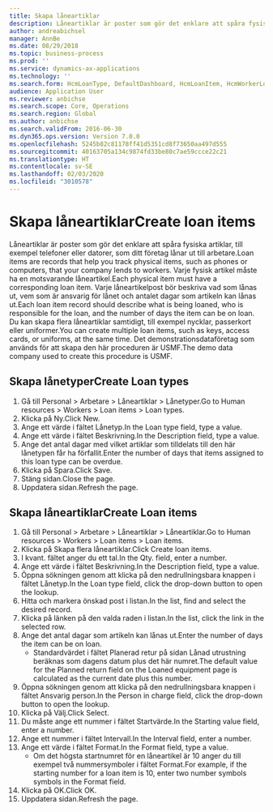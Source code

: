 ```yaml
---
title: Skapa låneartiklar
description: Låneartiklar är poster som gör det enklare att spåra fysiska artiklar, till exempel telefoner eller datorer, som ditt företag lånar ut till arbetare.
author: andreabichsel
manager: AnnBe
ms.date: 08/29/2018
ms.topic: business-process
ms.prod: ''
ms.service: dynamics-ax-applications
ms.technology: ''
ms.search.form: HcmLoanType, DefaultDashboard, HcmLoanItem, HcmWorkerLookUp
audience: Application User
ms.reviewer: anbichse
ms.search.scope: Core, Operations
ms.search.region: Global
ms.author: anbichse
ms.search.validFrom: 2016-06-30
ms.dyn365.ops.version: Version 7.0.0
ms.openlocfilehash: 5245b82c81178ff41d5351cd8f73650aa497d555
ms.sourcegitcommit: 40163705a134c9874fd33be80c7ae59ccce22c21
ms.translationtype: HT
ms.contentlocale: sv-SE
ms.lasthandoff: 02/03/2020
ms.locfileid: "3010578"
---
```

# <a name="create-loan-items"></a><span data-ttu-id="34264-103">Skapa låneartiklar</span><span class="sxs-lookup"><span data-stu-id="34264-103">Create loan items</span></span>



<span data-ttu-id="34264-104">Låneartiklar är poster som gör det enklare att spåra fysiska artiklar, till exempel telefoner eller datorer, som ditt företag lånar ut till arbetare.</span><span class="sxs-lookup"><span data-stu-id="34264-104">Loan items are records that help you track physical items, such as phones or computers, that your company lends to workers.</span></span> <span data-ttu-id="34264-105">Varje fysisk artikel måste ha en motsvarande låneartikel.</span><span class="sxs-lookup"><span data-stu-id="34264-105">Each physical item must have a corresponding loan item.</span></span> <span data-ttu-id="34264-106">Varje låneartikelpost bör beskriva vad som lånas ut, vem som är ansvarig för lånet och antalet dagar som artikeln kan lånas ut.</span><span class="sxs-lookup"><span data-stu-id="34264-106">Each loan item record should describe what is being loaned, who is responsible for the loan, and the number of days the item can be on loan.</span></span> <span data-ttu-id="34264-107">Du kan skapa flera låneartiklar samtidigt, till exempel nycklar, passerkort eller uniformer.</span><span class="sxs-lookup"><span data-stu-id="34264-107">You can create multiple loan items, such as keys, access cards, or uniforms, at the same time.</span></span> <span data-ttu-id="34264-108">Det demonstrationsdataföretag som används för att skapa den här proceduren är USMF.</span><span class="sxs-lookup"><span data-stu-id="34264-108">The demo data company used to create this procedure is USMF.</span></span>


## <a name="create-loan-types"></a><span data-ttu-id="34264-109">Skapa lånetyper</span><span class="sxs-lookup"><span data-stu-id="34264-109">Create Loan types</span></span>
1. <span data-ttu-id="34264-110">Gå till Personal > Arbetare > Låneartiklar > Lånetyper.</span><span class="sxs-lookup"><span data-stu-id="34264-110">Go to Human resources > Workers > Loan items > Loan types.</span></span>
2. <span data-ttu-id="34264-111">Klicka på Ny.</span><span class="sxs-lookup"><span data-stu-id="34264-111">Click New.</span></span>
3. <span data-ttu-id="34264-112">Ange ett värde i fältet Lånetyp.</span><span class="sxs-lookup"><span data-stu-id="34264-112">In the Loan type field, type a value.</span></span>
4. <span data-ttu-id="34264-113">Ange ett värde i fältet Beskrivning.</span><span class="sxs-lookup"><span data-stu-id="34264-113">In the Description field, type a value.</span></span>
5. <span data-ttu-id="34264-114">Ange det antal dagar med vilket artiklar som tilldelats till den här lånetypen får ha förfallit.</span><span class="sxs-lookup"><span data-stu-id="34264-114">Enter the number of days that items assigned to this loan type can be overdue.</span></span> 
6. <span data-ttu-id="34264-115">Klicka på Spara.</span><span class="sxs-lookup"><span data-stu-id="34264-115">Click Save.</span></span>
7. <span data-ttu-id="34264-116">Stäng sidan.</span><span class="sxs-lookup"><span data-stu-id="34264-116">Close the page.</span></span>
8. <span data-ttu-id="34264-117">Uppdatera sidan.</span><span class="sxs-lookup"><span data-stu-id="34264-117">Refresh the page.</span></span>

## <a name="create-loan-items"></a><span data-ttu-id="34264-118">Skapa låneartiklar</span><span class="sxs-lookup"><span data-stu-id="34264-118">Create Loan items</span></span>
1. <span data-ttu-id="34264-119">Gå till Personal > Arbetare > Låneartiklar > Låneartiklar.</span><span class="sxs-lookup"><span data-stu-id="34264-119">Go to Human resources > Workers > Loan items > Loan items.</span></span>
2. <span data-ttu-id="34264-120">Klicka på Skapa flera låneartiklar.</span><span class="sxs-lookup"><span data-stu-id="34264-120">Click Create loan items.</span></span>
3. <span data-ttu-id="34264-121">I kvant. fältet anger du ett tal.</span><span class="sxs-lookup"><span data-stu-id="34264-121">In the Qty. field, enter a number.</span></span>
4. <span data-ttu-id="34264-122">Ange ett värde i fältet Beskrivning.</span><span class="sxs-lookup"><span data-stu-id="34264-122">In the Description field, type a value.</span></span>
5. <span data-ttu-id="34264-123">Öppna sökningen genom att klicka på den nedrullningsbara knappen i fältet Lånetyp.</span><span class="sxs-lookup"><span data-stu-id="34264-123">In the Loan type field, click the drop-down button to open the lookup.</span></span>
6. <span data-ttu-id="34264-124">Hitta och markera önskad post i listan.</span><span class="sxs-lookup"><span data-stu-id="34264-124">In the list, find and select the desired record.</span></span>
7. <span data-ttu-id="34264-125">Klicka på länken på den valda raden i listan.</span><span class="sxs-lookup"><span data-stu-id="34264-125">In the list, click the link in the selected row.</span></span>
8. <span data-ttu-id="34264-126">Ange det antal dagar som artikeln kan lånas ut.</span><span class="sxs-lookup"><span data-stu-id="34264-126">Enter the number of days the item can be on loan.</span></span>
    * <span data-ttu-id="34264-127">Standardvärdet i fältet Planerad retur på sidan Lånad utrustning beräknas som dagens datum plus det här numret.</span><span class="sxs-lookup"><span data-stu-id="34264-127">The default value for the Planned return field on the Loaned equipment page is calculated as the current date plus this number.</span></span>  
9. <span data-ttu-id="34264-128">Öppna sökningen genom att klicka på den nedrullningsbara knappen i fältet Ansvarig person.</span><span class="sxs-lookup"><span data-stu-id="34264-128">In the Person in charge field, click the drop-down button to open the lookup.</span></span>
10. <span data-ttu-id="34264-129">Klicka på Välj.</span><span class="sxs-lookup"><span data-stu-id="34264-129">Click Select.</span></span>
11. <span data-ttu-id="34264-130">Du måste ange ett nummer i fältet Startvärde.</span><span class="sxs-lookup"><span data-stu-id="34264-130">In the Starting value field, enter a number.</span></span>
12. <span data-ttu-id="34264-131">Ange ett nummer i fältet Intervall.</span><span class="sxs-lookup"><span data-stu-id="34264-131">In the Interval field, enter a number.</span></span>
13. <span data-ttu-id="34264-132">Ange ett värde i fältet Format.</span><span class="sxs-lookup"><span data-stu-id="34264-132">In the Format field, type a value.</span></span>
    * <span data-ttu-id="34264-133">Om det högsta startnumret för en låneartikel är 10 anger du till exempel två nummersymboler i fältet Format.</span><span class="sxs-lookup"><span data-stu-id="34264-133">For example, if the starting number for a loan item is 10, enter two number symbols symbols in the Format field.</span></span>  
14. <span data-ttu-id="34264-134">Klicka på OK.</span><span class="sxs-lookup"><span data-stu-id="34264-134">Click OK.</span></span>
15. <span data-ttu-id="34264-135">Uppdatera sidan.</span><span class="sxs-lookup"><span data-stu-id="34264-135">Refresh the page.</span></span>

